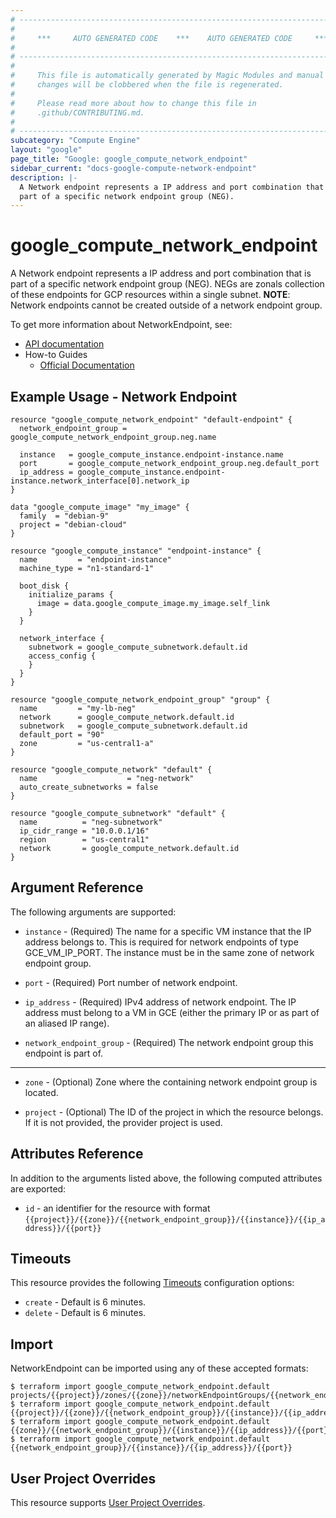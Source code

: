 ```yaml
---
# ----------------------------------------------------------------------------
#
#     ***     AUTO GENERATED CODE    ***    AUTO GENERATED CODE     ***
#
# ----------------------------------------------------------------------------
#
#     This file is automatically generated by Magic Modules and manual
#     changes will be clobbered when the file is regenerated.
#
#     Please read more about how to change this file in
#     .github/CONTRIBUTING.md.
#
# ----------------------------------------------------------------------------
subcategory: "Compute Engine"
layout: "google"
page_title: "Google: google_compute_network_endpoint"
sidebar_current: "docs-google-compute-network-endpoint"
description: |-
  A Network endpoint represents a IP address and port combination that is
  part of a specific network endpoint group (NEG).
---
```


# google\_compute\_network\_endpoint

A Network endpoint represents a IP address and port combination that is
part of a specific network endpoint group (NEG). NEGs are zonals
collection of these endpoints for GCP resources within a
single subnet. **NOTE**: Network endpoints cannot be created outside of a
network endpoint group.


To get more information about NetworkEndpoint, see:

* [API documentation](https://cloud.google.com/compute/docs/reference/rest/beta/networkEndpointGroups)
* How-to Guides
    * [Official Documentation](https://cloud.google.com/load-balancing/docs/negs/)

## Example Usage - Network Endpoint


```hcl
resource "google_compute_network_endpoint" "default-endpoint" {
  network_endpoint_group = google_compute_network_endpoint_group.neg.name

  instance   = google_compute_instance.endpoint-instance.name
  port       = google_compute_network_endpoint_group.neg.default_port
  ip_address = google_compute_instance.endpoint-instance.network_interface[0].network_ip
}

data "google_compute_image" "my_image" {
  family  = "debian-9"
  project = "debian-cloud"
}

resource "google_compute_instance" "endpoint-instance" {
  name         = "endpoint-instance"
  machine_type = "n1-standard-1"

  boot_disk {
    initialize_params {
      image = data.google_compute_image.my_image.self_link
    }
  }

  network_interface {
    subnetwork = google_compute_subnetwork.default.id
    access_config {
    }
  }
}

resource "google_compute_network_endpoint_group" "group" {
  name         = "my-lb-neg"
  network      = google_compute_network.default.id
  subnetwork   = google_compute_subnetwork.default.id
  default_port = "90"
  zone         = "us-central1-a"
}

resource "google_compute_network" "default" {
  name                    = "neg-network"
  auto_create_subnetworks = false
}

resource "google_compute_subnetwork" "default" {
  name          = "neg-subnetwork"
  ip_cidr_range = "10.0.0.1/16"
  region        = "us-central1"
  network       = google_compute_network.default.id
}
```

## Argument Reference

The following arguments are supported:


* `instance` -
  (Required)
  The name for a specific VM instance that the IP address belongs to.
  This is required for network endpoints of type GCE_VM_IP_PORT.
  The instance must be in the same zone of network endpoint group.

* `port` -
  (Required)
  Port number of network endpoint.

* `ip_address` -
  (Required)
  IPv4 address of network endpoint. The IP address must belong
  to a VM in GCE (either the primary IP or as part of an aliased IP
  range).

* `network_endpoint_group` -
  (Required)
  The network endpoint group this endpoint is part of.


- - -


* `zone` -
  (Optional)
  Zone where the containing network endpoint group is located.

* `project` - (Optional) The ID of the project in which the resource belongs.
    If it is not provided, the provider project is used.


## Attributes Reference

In addition to the arguments listed above, the following computed attributes are exported:

* `id` - an identifier for the resource with format `{{project}}/{{zone}}/{{network_endpoint_group}}/{{instance}}/{{ip_address}}/{{port}}`


## Timeouts

This resource provides the following
[Timeouts](/docs/configuration/resources.html#timeouts) configuration options:

- `create` - Default is 6 minutes.
- `delete` - Default is 6 minutes.

## Import

NetworkEndpoint can be imported using any of these accepted formats:

```
$ terraform import google_compute_network_endpoint.default projects/{{project}}/zones/{{zone}}/networkEndpointGroups/{{network_endpoint_group}}/{{instance}}/{{ip_address}}/{{port}}
$ terraform import google_compute_network_endpoint.default {{project}}/{{zone}}/{{network_endpoint_group}}/{{instance}}/{{ip_address}}/{{port}}
$ terraform import google_compute_network_endpoint.default {{zone}}/{{network_endpoint_group}}/{{instance}}/{{ip_address}}/{{port}}
$ terraform import google_compute_network_endpoint.default {{network_endpoint_group}}/{{instance}}/{{ip_address}}/{{port}}
```

## User Project Overrides

This resource supports [User Project Overrides](https://www.terraform.io/docs/providers/google/guides/provider_reference.html#user_project_override).
